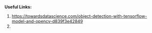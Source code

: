 **Useful Links:**

1. https://towardsdatascience.com/object-detection-with-tensorflow-model-and-opencv-d839f3e42849
2. 